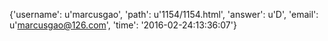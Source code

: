 {'username': u'marcusgao', 'path': u'1154/1154.html', 'answer': u'D', 'email': u'marcusgao@126.com', 'time': '2016-02-24:13:36:07'}